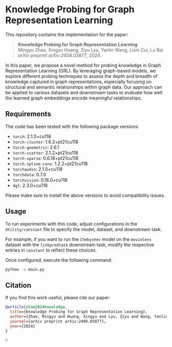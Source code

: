 # Knowledge Probing for Graph Representation Learning

This repository contains the implementation for the paper:

> **Knowledge Probing for Graph Representation Learning**  
> Mingyu Zhao, Xingyu Huang, Ziyu Lyu, Yanlin Wang, Lixin Cui, Lu Bai  
> *arXiv preprint arXiv:2408.03877*, 2024.

In this paper, we propose a novel method for probing knowledge in Graph Representation Learning (GRL). By leveraging graph-based models, we explore different probing techniques to assess the depth and breadth of knowledge captured in graph representations, especially focusing on structural and semantic relationships within graph data. Our approach can be applied to various datasets and downstream tasks to evaluate how well the learned graph embeddings encode meaningful relationships.

## Requirements

The code has been tested with the following package versions:

- `torch`: 2.1.0+cu118
- `torch-cluster`: 1.6.2+pt21cu118
- `torch-geometric`: 2.6.1
- `torch-scatter`: 2.1.2+pt21cu118
- `torch-sparse`: 0.6.18+pt21cu118
- `torch-spline-conv`: 1.2.2+pt21cu118
- `torchaudio`: 2.1.0+cu118
- `torchdata`: 0.7.0
- `torchvision`: 0.16.0+cu118
- `dgl`: 2.3.0+cu118

Please make sure to install the above versions to avoid compatibility issues.

## Usage

To run experiments with this code, adjust configurations in the `Utility/constant` file to specify the model, dataset, and downstream task.

For example, if you want to run the `Chebyshev` model on the `movielens` dataset with the `linkpredtask` downstream task, modify the respective entries in `constant` to reflect these choices.

Once configured, execute the following command:



```bash
python -u main.py
```

## Citation

If you find this work useful, please cite our paper:

```bibtex
@article{zhao2024knowledge,
  title={Knowledge Probing for Graph Representation Learning},
  author={Zhao, Mingyu and Huang, Xingyu and Lyu, Ziyu and Wang, Yanlin and Cui, Lixin and Bai, Lu},
  journal={arXiv preprint arXiv:2408.03877},
  year={2024}
}

9
